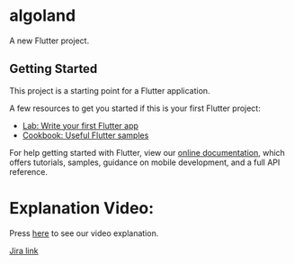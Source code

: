 # algoland

A new Flutter project.

## Getting Started

This project is a starting point for a Flutter application.

A few resources to get you started if this is your first Flutter project:

- [Lab: Write your first Flutter app](https://flutter.dev/docs/get-started/codelab)
- [Cookbook: Useful Flutter samples](https://flutter.dev/docs/cookbook)

For help getting started with Flutter, view our
[online documentation](https://flutter.dev/docs), which offers tutorials,
samples, guidance on mobile development, and a full API reference.

# Explanation Video:
Press [here](https://www.youtube.com/watch?v=_iXc972RqeI) to see our video explanation.


[Jira link](https://finalproject-algo.atlassian.net/jira/software/projects/FA/boards/1) 

